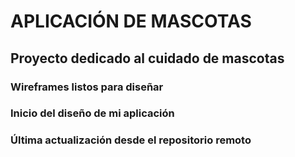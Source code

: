 # APLICACIÓN DE MASCOTAS #

## Proyecto dedicado al cuidado de mascotas

### Wireframes listos para diseñar
### Inicio del diseño de mi aplicación
### Última actualización desde el repositorio remoto
